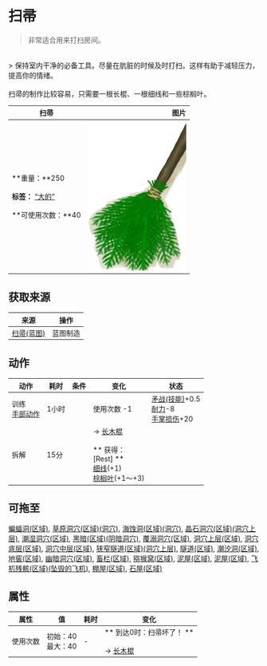 # 扫帚  
> 非常适合用来打扫房间。  
<br>  
> 保持室内干净的必备工具。尽量在肮脏的时候及时打扫。这样有助于减轻压力，提高你的情绪。<br><br>扫帚的制作比较容易，只需要一根长棍、一根细线和一些棕榈叶。  
  
  扫帚  |   图片   
 ----  |  ----:   
 **重量：**250<br><br>**标签：**	[“大的”](tag_Large.md)<br><br>**可使用次数：**40  |  <img decoding="async" src="Sprite/Broom.png" href="a.md" style="max-width:300px;max-height:300px;">   
  
## 获取来源  
来源  |  操作  
----  |  ----  
[扫帚(蓝图)](Bp_Broom.md)  |  蓝图制造  
## 动作  
动作  |  耗时  |  条件  |  变化  |  状态  
----  |  ----  |  ----  |  ----  |  ----  
训练<br>[手部动作](HandAction.md)  |  1小时  |    |  使用次数  -1  |  [矛战(技能)](Skill_SpearFighting.md)+0.5<br>[耐力](Stamina.md)-8<br>[手掌损伤](HandDamage.md)+20  
拆解<br>  |  15分  |    |  → [长木棍](StickLong.md)<br><br>** 获得： **<br>** [Rest] **<br>  [细线](CordFiber.md)(+1)<br>  [棕榈叶](PalmFronds.md)(+1～+3)<br>  |    
## 可拖至  
[蝙蝠洞(区域)](CaveBats.md), [草原洞穴(区域)(洞穴)](CaveGrasslands.md), [海蚀洞(区域)(洞穴)](CaveSea.md), [晶石洞穴(区域)(洞穴上层)](CrystalChamber.md), [潮湿洞穴(区域)](DampChamber.md), [黑暗(区域)(阴暗洞穴)](DarkChamber.md), [覆溺洞穴(区域)](FloodedChamber.md), [洞穴上层(区域)](HighChamber.md), [洞穴底层(区域)](LowChamber.md), [洞穴中层(区域)](MidChamber.md), [狭窄隧道(区域)(洞穴上层)](NarrowTunnel.md), [隧道(区域)](Tunnel.md), [潮汐洞(区域)](CaveTidal.md), [地窖(区域)](Cellar.md), [幽暗洞穴(区域)](DarkCave.md), [畜栏(区域)](Enclosure.md), [猕猴窝(区域)](MacaqueDen.md), [泥屋(区域)](MudHut.md), [泥屋(区域)](MudHutRuins.md), [飞机残骸(区域)(坠毁的飞机)](PlaneCrash.md), [棚屋(区域)](Shed.md), [石屋(区域)](StoneHut.md)  
## 属性   
属性  |  值  |  耗时  |  变化  
----  |  ----  |  ----  |  ----  
使用次数  |  初始：40<br>最大：40  |  -  |  ** 到达0时：扫帚坏了！ **<br><br>→ [长木棍](StickLong.md)  
